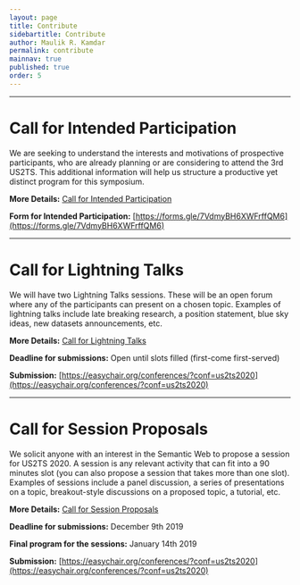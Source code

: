 ```yaml
---
layout: page
title: Contribute
sidebartitle: Contribute
author: Maulik R. Kamdar
permalink: contribute
mainnav: true
published: true
order: 5
---
```


----------------------------------------------------------------

# Call for Intended Participation

We are seeking to understand the interests and motivations of prospective participants, who are already planning or are considering to attend the 3rd US2TS. This additional information will help us structure a productive yet distinct program for this symposium. 

**More Details:** [Call for Intended Participation](https://us2ts.org/cfip)

**Form for Intended Participation:** [https://forms.gle/7VdmyBH6XWFrffQM6](https://forms.gle/7VdmyBH6XWFrffQM6)


----------------------------------------------------------------

# Call for Lightning Talks

We will have two Lightning Talks sessions. These will be an open forum where any of the participants can present on a chosen topic. Examples of lightning talks include late breaking research, a position statement, blue sky ideas, new datasets announcements, etc.

**More Details:** [Call for Lightning Talks](https://us2ts.org/cfc#lightning-talks)

**Deadline for submissions:** Open until slots filled (first-come first-served)

**Submission:** [https://easychair.org/conferences/?conf=us2ts2020](https://easychair.org/conferences/?conf=us2ts2020)

----------------------------------------------------------------

# Call for Session Proposals

We solicit anyone with an interest in the Semantic Web to propose a session for US2TS 2020. A session is any relevant activity that can fit into a 90 minutes slot (you can also propose a session that takes more than one slot). Examples of sessions include a panel discussion, a series of presentations on a topic, breakout-style discussions on a proposed topic, a tutorial, etc.

**More Details:** [Call for Session Proposals](https://us2ts.org/cfc#sessions)

**Deadline for submissions:** December 9th 2019

**Final program for the sessions:** January 14th 2019

**Submission:** [https://easychair.org/conferences/?conf=us2ts2020](https://easychair.org/conferences/?conf=us2ts2020)

